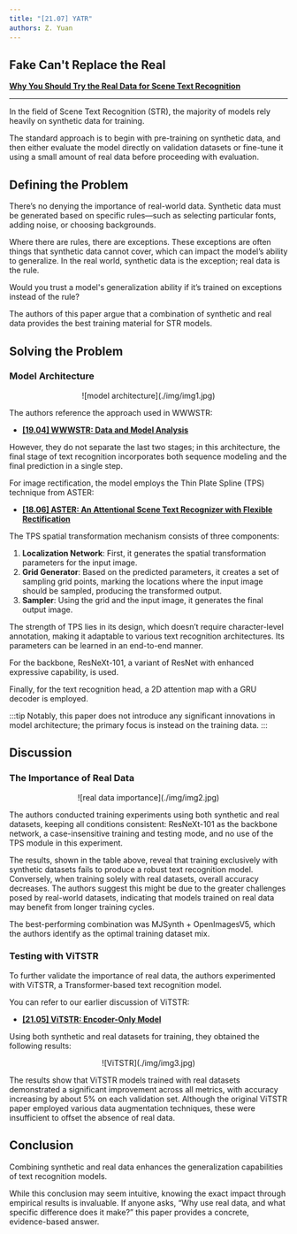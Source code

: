 ```yaml
---
title: "[21.07] YATR"
authors: Z. Yuan
---
```


## Fake Can't Replace the Real

[**Why You Should Try the Real Data for Scene Text Recognition**](https://arxiv.org/abs/2107.13938)

---

In the field of Scene Text Recognition (STR), the majority of models rely heavily on synthetic data for training.

The standard approach is to begin with pre-training on synthetic data, and then either evaluate the model directly on validation datasets or fine-tune it using a small amount of real data before proceeding with evaluation.

## Defining the Problem

There’s no denying the importance of real-world data. Synthetic data must be generated based on specific rules—such as selecting particular fonts, adding noise, or choosing backgrounds.

Where there are rules, there are exceptions. These exceptions are often things that synthetic data cannot cover, which can impact the model’s ability to generalize. In the real world, synthetic data is the exception; real data is the rule.

Would you trust a model's generalization ability if it’s trained on exceptions instead of the rule?

The authors of this paper argue that a combination of synthetic and real data provides the best training material for STR models.

## Solving the Problem

### Model Architecture

<div align="center">
<figure style={{"width": "80%"}}>
![model architecture](./img/img1.jpg)
</figure>
</div>

The authors reference the approach used in WWWSTR:

- [**[19.04] WWWSTR: Data and Model Analysis**](../1904-wwwstr/index.md)

However, they do not separate the last two stages; in this architecture, the final stage of text recognition incorporates both sequence modeling and the final prediction in a single step.

For image rectification, the model employs the Thin Plate Spline (TPS) technique from ASTER:

- [**[18.06] ASTER: An Attentional Scene Text Recognizer with Flexible Rectification**](https://ieeexplore.ieee.org/document/8395027)

The TPS spatial transformation mechanism consists of three components:

1. **Localization Network**: First, it generates the spatial transformation parameters for the input image.
2. **Grid Generator**: Based on the predicted parameters, it creates a set of sampling grid points, marking the locations where the input image should be sampled, producing the transformed output.
3. **Sampler**: Using the grid and the input image, it generates the final output image.

The strength of TPS lies in its design, which doesn’t require character-level annotation, making it adaptable to various text recognition architectures. Its parameters can be learned in an end-to-end manner.

For the backbone, ResNeXt-101, a variant of ResNet with enhanced expressive capability, is used.

Finally, for the text recognition head, a 2D attention map with a GRU decoder is employed.

:::tip
Notably, this paper does not introduce any significant innovations in model architecture; the primary focus is instead on the training data.
:::

## Discussion

### The Importance of Real Data

<div align="center">
<figure style={{"width": "80%"}}>
![real data importance](./img/img2.jpg)
</figure>
</div>

The authors conducted training experiments using both synthetic and real datasets, keeping all conditions consistent: ResNeXt-101 as the backbone network, a case-insensitive training and testing mode, and no use of the TPS module in this experiment.

The results, shown in the table above, reveal that training exclusively with synthetic datasets fails to produce a robust text recognition model. Conversely, when training solely with real datasets, overall accuracy decreases. The authors suggest this might be due to the greater challenges posed by real-world datasets, indicating that models trained on real data may benefit from longer training cycles.

The best-performing combination was MJSynth + OpenImagesV5, which the authors identify as the optimal training dataset mix.

### Testing with ViTSTR

To further validate the importance of real data, the authors experimented with ViTSTR, a Transformer-based text recognition model.

You can refer to our earlier discussion of ViTSTR:

- [**[21.05] ViTSTR: Encoder-Only Model**](../2105-vitstr/index.md)

Using both synthetic and real datasets for training, they obtained the following results:

<div align="center">
<figure style={{"width": "80%"}}>
![ViTSTR](./img/img3.jpg)
</figure>
</div>

The results show that ViTSTR models trained with real datasets demonstrated a significant improvement across all metrics, with accuracy increasing by about 5% on each validation set. Although the original ViTSTR paper employed various data augmentation techniques, these were insufficient to offset the absence of real data.

## Conclusion

Combining synthetic and real data enhances the generalization capabilities of text recognition models.

While this conclusion may seem intuitive, knowing the exact impact through empirical results is invaluable. If anyone asks, “Why use real data, and what specific difference does it make?” this paper provides a concrete, evidence-based answer.
